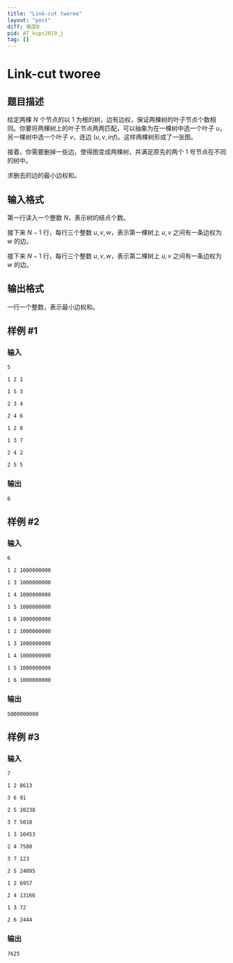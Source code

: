 ```yaml
---
title: "Link-cut tworee"
layout: "post"
diff: 难度0
pid: AT_kupc2019_j
tag: []
---
```


# Link-cut tworee

## 题目描述

给定两棵 $N$ 个节点的以 $1$ 为根的树，边有边权，保证两棵树的叶子节点个数相同。你要将两棵树上的叶子节点两两匹配，可以抽象为在一棵树中选一个叶子 $u$，另一棵树中选一个叶子 $v$，连边 $(u,v,inf)$。这样两棵树形成了一张图。

接着，你需要删掉一些边，使得图变成两棵树，并满足原先的两个 $1$ 号节点在不同的树中。

求删去的边的最小边权和。

## 输入格式

第一行读入一个整数 $N$，表示树的结点个数。

接下来 $N-1$ 行，每行三个整数 $u,v,w$，表示第一棵树上 $u,v$ 之间有一条边权为 $w$ 的边。

接下来 $N-1$ 行，每行三个整数 $u,v,w$，表示第二棵树上 $u,v$ 之间有一条边权为 $w$ 的边。

## 输出格式

一行一个整数，表示最小边权和。

## 样例 #1

### 输入

```
5
1 2 1
1 5 3
2 3 4
2 4 6
1 2 8
1 3 7
2 4 2
2 5 5
```

### 输出

```
6
```

## 样例 #2

### 输入

```
6
1 2 1000000000
1 3 1000000000
1 4 1000000000
1 5 1000000000
1 6 1000000000
1 2 1000000000
1 3 1000000000
1 4 1000000000
1 5 1000000000
1 6 1000000000
```

### 输出

```
5000000000
```

## 样例 #3

### 输入

```
7
1 2 8613
3 6 91
2 5 20238
3 7 5018
1 3 10453
2 4 7580
3 7 123
2 5 24095
1 2 6957
2 4 13166
1 3 72
2 6 2444
```

### 输出

```
7625
```

